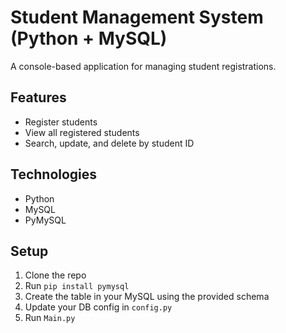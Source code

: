 # Student Management System (Python + MySQL)

A console-based application for managing student registrations.

## Features
- Register students
- View all registered students
- Search, update, and delete by student ID

## Technologies
- Python
- MySQL
- PyMySQL

## Setup
1. Clone the repo
2. Run `pip install pymysql`
3. Create the table in your MySQL using the provided schema
4. Update your DB config in `config.py`
5. Run `Main.py`

